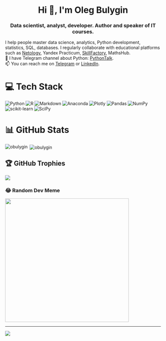 <h1 align="center">Hi 👋, I'm Oleg Bulygin</h1>
<h3 align="center">Data scientist, analyst, developer. Author and speaker of IT courses.</h3>

I help people master data science, analytics, Python development, statistics, SQL, databases. I regularly collaborate with educational platforms such as [Netology](https://go.redav.online/64aa8d31fbfcea50?m=1), Yandex Practicum, [SkillFactory](https://go.redav.online/db8e6d27dfeb45d1?m=4&dl=https://skillfactory.ru/data-scientist-pro-mgu), MathsHub.<br/>
📝 I have Telegram channel about Python: [PythonTalk](https://t.me/pythontalk_ru).<br/>
📫 You can reach me on [Telegram](https://t.me/obulygin91) or [LinkedIn](https://www.linkedin.com/in/obulygin/).


# 💻 Tech Stack
![Python](https://img.shields.io/badge/python-3670A0?style=for-the-badge&logo=python&logoColor=ffdd54) ![R](https://img.shields.io/badge/r-%23276DC3.svg?style=for-the-badge&logo=r&logoColor=white) ![Markdown](https://img.shields.io/badge/markdown-%23000000.svg?style=for-the-badge&logo=markdown&logoColor=white) ![Anaconda](https://img.shields.io/badge/Anaconda-%2344A833.svg?style=for-the-badge&logo=anaconda&logoColor=white) ![Plotly](https://img.shields.io/badge/Plotly-%233F4F75.svg?style=for-the-badge&logo=plotly&logoColor=white) ![Pandas](https://img.shields.io/badge/pandas-%23150458.svg?style=for-the-badge&logo=pandas&logoColor=white) ![NumPy](https://img.shields.io/badge/numpy-%23013243.svg?style=for-the-badge&logo=numpy&logoColor=white) ![scikit-learn](https://img.shields.io/badge/scikit--learn-%23F7931E.svg?style=for-the-badge&logo=scikit-learn&logoColor=white) ![SciPy](https://img.shields.io/badge/SciPy-%230C55A5.svg?style=for-the-badge&logo=scipy&logoColor=%white)

# 📊 GitHub Stats
<p><img align="left" src="https://github-readme-stats.vercel.app/api/top-langs?username=obulygin&include_all_commits=true&show_icons=true&locale=en&layout=compact" alt="obulygin" /></p>
<p>&nbsp;<img align="center" src="https://github-readme-stats.vercel.app/api?username=obulygin&include_all_commits=true&show_icons=true&locale=en" alt="obulygin" /></p>

## 🏆 GitHub Trophies
![](https://github-profile-trophy.vercel.app/?username=obulygin&theme=flat&no-frame=false&no-bg=false&margin-w=4)

### 😂 Random Dev Meme
<img src='https://randommeme-five.vercel.app/' style="height: 400px;"/>

---
[![](https://visitcount.itsvg.in/api?id=obulygin&icon=0&color=0)](https://visitcount.itsvg.in)

